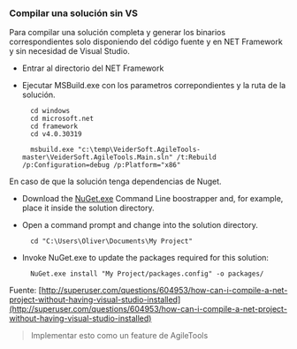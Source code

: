 
### Compilar una solución sin VS ###
Para compilar una solución completa y generar los binarios correspondientes solo disponiendo del código fuente y en NET Framework y sin necesidad de Visual Studio.

- Entrar al directorio del NET Framework
- Ejecutar MSBuild.exe con los parametros correpondientes y la ruta de la solución.

	    cd windows
    	cd microsoft.net
    	cd framework
    	cd v4.0.30319
    	
    	msbuild.exe "c:\temp\VeiderSoft.AgileTools-master\VeiderSoft.AgileTools.Main.sln" /t:Rebuild /p:Configuration=debug /p:Platform="x86"
	

En caso de que la solución tenga dependencias de Nuget.

- Download the [NuGet.exe](http://nuget.codeplex.com/releases/view/58939) Command Line boostrapper and, for example, place it inside the solution directory.
- Open a command prompt and change into the solution directory.
  
    	cd "C:\Users\Oliver\Documents\My Project"

- Invoke NuGet.exe to update the packages required for this solution:
	
		NuGet.exe install "My Project/packages.config" -o packages/

Fuente: [http://superuser.com/questions/604953/how-can-i-compile-a-net-project-without-having-visual-studio-installed](http://superuser.com/questions/604953/how-can-i-compile-a-net-project-without-having-visual-studio-installed)


>Implementar esto como un feature de AgileTools